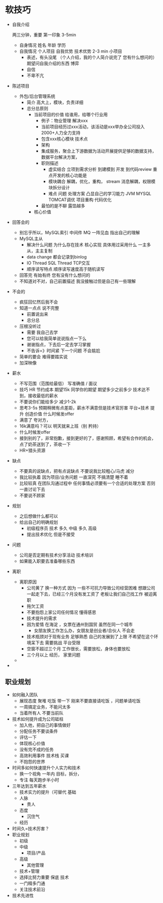 # 软技巧

- 自我介绍

  两三分钟，重要 第一印象  3-5min 

  - 自身情况 姓名 年龄 学历
  - 自我情况 个人项目 自我优势 技术优势   2-3 min 小项目 
    - 表述，有头没尾 （个人介绍，我的个人简介说完了 您有什么想问的）期望问自我介绍的东西 博弈
    - 自信
    - 不卑不亢

- 陈述项目

  - 外包/后台管理系统
    - 简介 高大上，模块，负责详细
    - 总分总原则
      - 当前项目的价值 给谁用，给哪个行业用
        - 例子：物业管理 解决xxx
        - 当前项目经历过xxx活动，该活动是xxx举办全公司投入2000+人力全力支持
        - 包含xxx核心模块 技术点
        - 架构
        - 集成服务，聚合上下游数据为活动开展提供足够的数据支持，数据平台解决方案，
        - 职则描述
          - 虚实结合 立项到需求分析 到建模到 开发 到代码review 重点开发的核心功能是
          - 模块耦合 解耦，优化，重构， stream 消息解耦，权限模块拆分设计
          - 难点 问题 处理方案 凸显自己的学习能力 JVM MYSQL TOMCAT调优 项目重构 代码优化
        - 最怕的是不聊 露馅越多
      - 核心价值

- 回答会的

  - 别忘乎所以，MySQL索引 中间件 MQ 一阵见血 指出自己的理解
  - MySQL主从
    - 解决什么问题 为什么存在技术 核心实现 具体用过采用什么 一主多从，主主复制
    - data change 都会记录到binlog
    - IO Thread SQL Thread TCP交互 
    - 顺序读写特点 顺序读写速度高于随机读写
  - 回答完 有始有终 您有没有什么想问的 
  - 不知道对不对，自己前置描述 我没接触过但是自己有一些理解

- 不会的

  - 疯狂回忆然后我不会
  - 知道一点点 说不完整
    - 前置说出来 
    - 总分总
  - 压根没听过
    - 需要 我自己去学 
    - 您可以给我简单说说指点一下么
    - 谢谢指点，下去后一定去学习掌握
    - 不告诉=》时间紧 下一个问题 不会尴尬
  - 简单的要会 难得要踏实说
  - 加深映像

- 薪水

  - 不写范围（范围给最低） 写准确值 / 面议
  - 技巧 HR 节约成本 期望15k 同学你的期望 期望多少之前多少 技术达不到，接收最低的薪水
  - 不要说你们能给多少 减少1-2k
  - 思考3-5s 预期稍微有点差距，薪水不满意但是技术官厉害 平台+技术 提升 创造价值 什么时候发offer
  - 满意了 夸对方，
  - 16k满意吗？可以 明天就来上班（别 矜持）
  - 什么时候发offer
  - 接到别的了，非常抱歉，接到更好的了，感谢照顾，希望有合作的机会，点了奶茶送到了，茶收一下
  - HR+猎头资源

- 缺点

  - 不要真的说缺点，把有点说缺点 不要说我比较粗心/马虎 减分
  - 我比较执着 因为项目/业务问题 一直深究 不搞清楚 睡不着
  - 比较较真 在团队沟通过程中 任何事情必须要有一个合适的处理方案 否则一直讨论下去
  - 不要说不顾家

- 规划

  - 之后想做什么都可以
  - 给出自己的明确规划
    - 初级程序员 技术 多久 中级 多久 高级
    - 提出技术优化 但是不接受

- 问题

  - 公司是否定期有技术分享活动 技术培训
  - 如果能入职要去准备哪些东西

- 离职

  - 离职原因
    - 公司黄了 换一种方式 因为 一些不可抗力导致公司经营困难 想跟公司一起走下去，已经三个月没有发工资了 老板让我们自己找工作 被迫离职
    - 拖欠工资
    - 不要抱怨上家公司任何情况 懂得感恩
    - 技术提升的需求 
    - 因为爱情 在海淀 ，女票在通州到国贸 虽然在同一个城市
      - 女朋友换工作怎么办，女朋友是创业者/合伙人 不会走
    - 技术瓶颈对于现有业务 足够熟悉 自己的发展到了上限 不希望在这个环境呆下去 需要挑战 平台受限
    - 空窗不超过三个月 工作很长，需要放松，身体也要放松
    - 三个月以上 经历， 家里问题
  - 

- 



## 职业规划

- 如何融入团队
  - 展现态度  聚堆 吃饭 带一下 刚来不要直接请吃饭 ，问题单请吃饭
  - 一周搞定业务，不能问太多
  - 当着所有人 不要当前队
- 技术如何提升成为公司砥柱
  - 加入他，把自己的事情做好
  - 分配任务不要谈条件
  - 评估一下
  - 体现核心价值
  - 没有完不成的任务
  - 高效利用事件 技术栈 买课
  - 不抱怨的世界
- 时间多如何快速提升个人实力和技术
  - 换一个视角 一年内 目标，拆分，
  - 专注 每天跑步半小时
- 三年达到五年薪水
  - 技术实力的提升（可替代 基础
  - 人脉
    - 贵人
  - 态度
    - 沉住气
  - 经历
- 时间久=技术厉害？
- 职业规划
  - 初级
  - 中级
    - 项目/产品
  - 高级
    - 其他管理
  - 技术+管理
  - 选择比努力重要 保底 技术
  - 一门精多门通 
  - 关注技术前沿
- 技术先进性